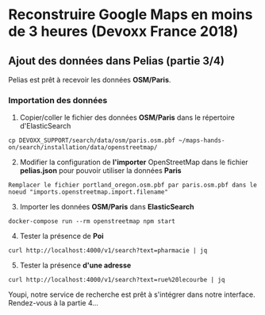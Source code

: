 # Reconstruire Google Maps en moins de 3 heures (Devoxx France 2018)

## Ajout des données dans Pelias (partie 3/4)
Pelias est prêt à recevoir les données __OSM/Paris__.

### Importation des données
1. Copier/coller le fichier des données __OSM/Paris__ dans le répertoire d'ElasticSearch
```
cp DEVOXX_SUPPORT/search/data/osm/paris.osm.pbf ~/maps-hands-on/search/installation/data/openstreetmap/
```
2. Modifier la configuration de __l'importer__ OpenStreetMap dans le fichier __pelias.json__ pour pouvoir utiliser la données __Paris__
```
Remplacer le fichier portland_oregon.osm.pbf par paris.osm.pbf dans le noeud "imports.openstreetmap.import.filename"
```
3. Importer les données __OSM/Paris__ dans __ElasticSearch__
```
docker-compose run --rm openstreetmap npm start
```
4. Tester la présence de __Poi__
```
curl http://localhost:4000/v1/search?text=pharmacie | jq
```
5. Tester la présence __d'une adresse__
```
curl http://localhost:4000/v1/search?text=rue%20lecourbe | jq
```
Youpi, notre service de recherche est prêt à s'intégrer dans notre interface. Rendez-vous à la partie 4...